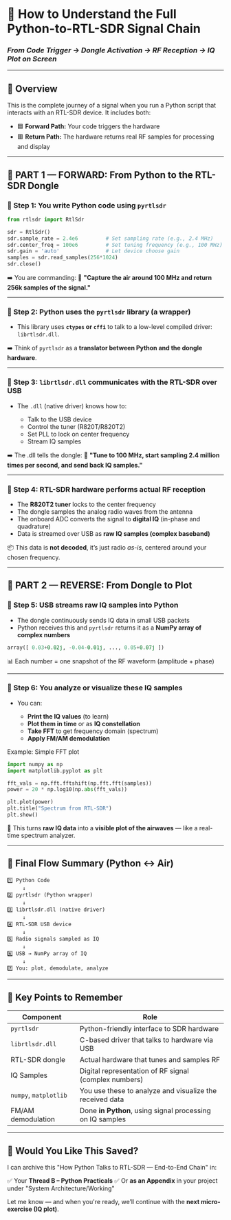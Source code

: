 # 📘 **How to Understand the Full Python-to-RTL-SDR Signal Chain**

### *From Code Trigger → Dongle Activation → RF Reception → IQ Plot on Screen*
---
## 🧭 Overview

This is the complete journey of a signal when you run a Python script that interacts with an RTL-SDR device. It includes both:

* 🟦 **Forward Path:** Your code triggers the hardware
* 🟥 **Return Path:** The hardware returns real RF samples for processing and display

---

## 🔷 PART 1 — **FORWARD: From Python to the RTL-SDR Dongle**

### 🔹 Step 1: You write Python code using `pyrtlsdr`

```python
from rtlsdr import RtlSdr

sdr = RtlSdr()
sdr.sample_rate = 2.4e6         # Set sampling rate (e.g., 2.4 MHz)
sdr.center_freq = 100e6         # Set tuning frequency (e.g., 100 MHz)
sdr.gain = 'auto'               # Let device choose gain
samples = sdr.read_samples(256*1024)
sdr.close()
```

➡️ You are commanding:
📡 **"Capture the air around 100 MHz and return 256k samples of the signal."**

---

### 🔹 Step 2: Python uses the `pyrtlsdr` library (a wrapper)

* This library uses **`ctypes` or `cffi`** to talk to a low-level compiled driver: `librtlsdr.dll`.

➡️ Think of `pyrtlsdr` as a **translator between Python and the dongle hardware**.

---

### 🔹 Step 3: `librtlsdr.dll` communicates with the RTL-SDR over USB

* The `.dll` (native driver) knows how to:

  * Talk to the USB device
  * Control the tuner (R820T/R820T2)
  * Set PLL to lock on center frequency
  * Stream IQ samples

➡️ The .dll tells the dongle:
📡 **"Tune to 100 MHz, start sampling 2.4 million times per second, and send back IQ samples."**

---

### 🔹 Step 4: RTL-SDR hardware performs actual RF reception

* The **R820T2 tuner** locks to the center frequency
* The dongle samples the analog radio waves from the antenna
* The onboard ADC converts the signal to **digital IQ** (in-phase and quadrature)
* Data is streamed over USB as **raw IQ samples (complex baseband)**

📦 This data is **not decoded**, it’s just radio *as-is*, centered around your chosen frequency.

---

## 🔴 PART 2 — **REVERSE: From Dongle to Plot**

### 🔹 Step 5: USB streams raw IQ samples into Python

* The dongle continuously sends IQ data in small USB packets
* Python receives this and `pyrtlsdr` returns it as a **NumPy array of complex numbers**

```python
array([ 0.03+0.02j, -0.04-0.01j, ..., 0.05+0.07j ])
```

📊 Each number = one snapshot of the RF waveform (amplitude + phase)

---

### 🔹 Step 6: You analyze or visualize these IQ samples

* You can:

  * **Print the IQ values** (to learn)
  * **Plot them in time** or as **IQ constellation**
  * **Take FFT** to get frequency domain (spectrum)
  * **Apply FM/AM demodulation**

Example: Simple FFT plot

```python
import numpy as np
import matplotlib.pyplot as plt

fft_vals = np.fft.fftshift(np.fft.fft(samples))
power = 20 * np.log10(np.abs(fft_vals))

plt.plot(power)
plt.title("Spectrum from RTL-SDR")
plt.show()
```

🎯 This turns **raw IQ data** into a **visible plot of the airwaves** — like a real-time spectrum analyzer.

---

## 🎯 Final Flow Summary (Python ↔ Air)

```text
1️⃣ Python Code
     ↓
2️⃣ pyrtlsdr (Python wrapper)
     ↓
3️⃣ librtlsdr.dll (native driver)
     ↓
4️⃣ RTL-SDR USB device
     ↓
5️⃣ Radio signals sampled as IQ
     ↓
6️⃣ USB → NumPy array of IQ
     ↓
7️⃣ You: plot, demodulate, analyze
```

---

## 🧠 Key Points to Remember

| Component             | Role                                                      |
| --------------------- | --------------------------------------------------------- |
| `pyrtlsdr`            | Python-friendly interface to SDR hardware                 |
| `librtlsdr.dll`       | C-based driver that talks to hardware via USB             |
| RTL-SDR dongle        | Actual hardware that tunes and samples RF                 |
| IQ Samples            | Digital representation of RF signal (complex numbers)     |
| `numpy`, `matplotlib` | You use these to analyze and visualize the received data  |
| FM/AM demodulation    | Done **in Python**, using signal processing on IQ samples |

---

## 📁 Would You Like This Saved?

I can archive this "How Python Talks to RTL-SDR — End-to-End Chain" in:

✅ Your **Thread B – Python Practicals**
✅ Or **as an Appendix** in your project under "System Architecture/Working"

Let me know — and when you're ready, we’ll continue with the **next micro-exercise (IQ plot)**.
